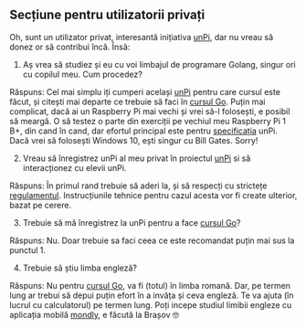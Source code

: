 ## Secțiune pentru utilizatorii privați

Oh, sunt un utilizator privat, interesantă inițiativa [unPi](https://www.unpi.ro/), dar nu vreau să donez or să contribui încă. Însă:

1. Aș vrea să studiez și eu cu voi limbajul de programare Golang, singur ori cu copilul meu. Cum procedez?

Răspuns: Cel mai simplu iți cumperi același [unPi](http://spec.unpi.ro/) pentru care cursul este făcut, și citești mai departe ce trebuie să faci în [cursul Go](https;//go.unpi.ro/). Puțin mai complicat, dacă ai un Raspberry Pi mai vechi și vrei să-l folosești, e posibil să meargă. O să testez o parte din exerciții pe vechiul meu Raspberry Pi 1 B+, din cand în cand, dar efortul principal este pentru [specificația](http://spec.unpi.ro/) unPi. Dacă vrei să folosești Windows 10, ești singur cu Bill Gates. Sorry!

2. Vreau să înregistrez unPi al meu privat în proiectul [unPi](https://www.unpi.ro/) si să interacționez cu elevii unPi.

Răspuns: În primul rand trebuie să aderi la, și să respecți cu strictețe [regulamentul](https://www.unpi.ro/regulament). Instrucțiunile tehnice pentru cazul acesta vor fi create ulterior, bazat pe cerere.

3. Trebuie să mă înregistrez la unPi pentru a face [cursul Go](https://go.unpi.ro/)?

Răspuns: Nu. Doar trebuie sa faci ceea ce este recomandat puțin mai sus la punctul 1.

4. Trebuie să știu limba engleză?

Răspuns: Nu pentru [cursul Go](https://go.unpi.ro/), va fi (totul) în limba romană. Dar, pe termen lung ar trebui să depui puțin efort în a invăța și ceva engleză. Te va ajuta (în lucrul cu calculatorul) pe termen lung. Poți incepe studiul limibii engleze cu aplicația mobilă [mondly](https://www.mondly.com), e făcută la Brașov 🤓
